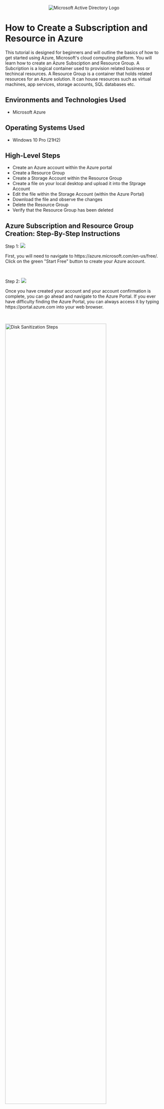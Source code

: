 <p align="center">
<img src="https://www.imagar.com/wp-content/uploads/2018/06/azure.png" alt="Microsoft Active Directory Logo"/>
</p>

<h1>How to Create a Subscription and Resource in Azure </h1>
This tutorial is designed for beginners and will outline the basics of how to get started using Azure, Microsoft's cloud computing platform. You will learn how to create an Azure Subsciption and Resource Group. A Subcription is a logical container used to provision related business or techincal resources. A Resource Group is a container that holds related resources for an Azure solution. It can house resources such as virtual machines, app services, storage accounts, SQL databases etc. <br />

<h2>Environments and Technologies Used</h2>

- Microsoft Azure

<h2>Operating Systems Used </h2>

- Windows 10 Pro (21H2)

<h2>High-Level Steps</h2>

- Create an Azure account within the Azure portal
- Create a Resource Group 
- Create a Storage Account within the Resource Group
- Create a file on your local desktop and upload it into the Stprage Account
- Edit the file within the Storage Account (within the Azure Portal)
- Download the file and observe the changes
- Delete the Resource Group
- Verify that the Resource Group has been deleted

<h2>Azure Subscription and Resource Group Creation: Step-By-Step Instructions</h2>

<p>
  Step 1:
<img src="https://i.imgur.com/FDh8Umj.png"/>
</p>
<p>
First, you will need to navigate to https://azure.microsoft.com/en-us/free/. Click on the green "Start Free" button to create your Azure account.
</p>
<br />

<p>
  Step 2:
<img src="https://i.imgur.com/m21ZVwI.png"/>
</p>
<p>
Once you have created your account and your account confirmation is complete, you can go ahead and navigate to the Azure Portal. If you ever have difficulty finding the Azure Portal, you can always access it by typing https://portal.azure.com into your web browser.
</p>
<br />

<p>
<img src="https://i.imgur.com/DJmEXEB.png" height="80%" width="80%" alt="Disk Sanitization Steps"/>
</p>
<p>
Lorem ipsum dolor sit amet, consectetur adipiscing elit, sed do eiusmod tempor incididunt ut labore et dolore magna aliqua. Ut enim ad minim veniam, quis nostrud exercitation ullamco laboris nisi ut aliquip ex ea commodo consequat. Duis aute irure dolor in reprehenderit in voluptate velit esse cillum dolore eu fugiat nulla pariatur.
</p>
<br />
